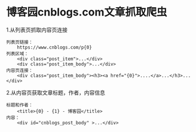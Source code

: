 ﻿# 博客园cnblogs.com文章抓取爬虫

1.从列表页抓取内容页连接

	列表页链接：
		https://www.cnblogs.com/p{0}
	列表区域：
		<div class="post_item">...</div>
		<div class="post_item_body">...</div>
	内容页连接：
		<div class="post_item_body"><h3><a href="{0}">....</a>...</h3>...</div>
	

2.从内容页获取文章标题，作者，内容信息
	
	标题和作者：
		<title>{0} - {1} - 博客园</title>
	内容：
		<div id="cnblogs_post_body" >...</div>